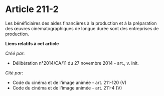 # Article 211-2

Les bénéficiaires des aides financières à la production et à la préparation des œuvres cinématographiques de longue durée
sont des entreprises de production.

**Liens relatifs à cet article**

_Créé par_:

  - Délibération n°2014/CA/11 du 27 novembre 2014 - art., v. init.

_Cité par_:

  - Code du cinéma et de l'image animée - art. 211-120 (V)
  - Code du cinéma et de l'image animée - art. 211-4 (V)

